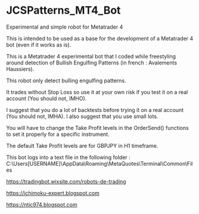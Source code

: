 # JCSPatterns_MT4_Bot
Experimental and simple robot for Metatrader 4

This is intended to be used as a base for the development of a Metatrader 4 bot (even if it works as is).

This is a Metatrader 4 experimental bot that I coded while freestyling around detection of Bullish Engulfing Patterns (in french : Avalements Haussiers).

This robot only detect bulling engulfing patterns.

It trades without Stop Loss so use it at your own risk if you test it on a real account (You should not, IMHO).

I suggest that you do a lot of backtests before trying it on a real account (You should not, IMHA). I also suggest that you use small lots.

You will have to change the Take Profit levels in the OrderSend() functions to set it properly for a specific instrument.

The default Take Profit levels are for GBPJPY in H1 timeframe.

This bot logs into a text file in the following folder :
C:\Users\[USERNAME]\AppData\Roaming\MetaQuotes\Terminal\Common\Files

https://tradingbot.wixsite.com/robots-de-trading

https://ichimoku-expert.blogspot.com

https://ntic974.blogspot.com

